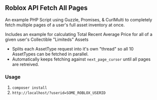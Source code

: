 
## Roblox API Fetch All Pages

An example PHP Script using Guzzle, Promises, & CurlMulti to completely fetch multiple pages of a user's full asset inventory at once.

Includes an example for calculating Total Recent Average Price for all of a given user's Collectible "Limiteds" Assets

- Splits each AssetType request into it's own "thread" so all 10 AssetTypes can be fetched in parallel.
- Automatically keeps fetching against `next_page_cursor` until all pages are retreived.

### Usage

1. `composer install`
1. `http://localhost/?userid=SOME_ROBLOX_USERID`